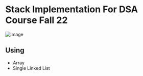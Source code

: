 # Stack Implementation For DSA Course Fall 22

![image](https://user-images.githubusercontent.com/83988379/199352665-16578901-3f7e-4e41-bdff-eccedd9148df.png)



## Using 
* Array
* Single Linked List
